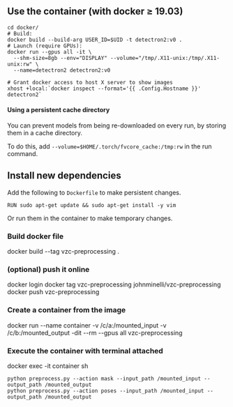 
## Use the container (with docker ≥ 19.03)

```
cd docker/
# Build:
docker build --build-arg USER_ID=$UID -t detectron2:v0 .
# Launch (require GPUs):
docker run --gpus all -it \
  --shm-size=8gb --env="DISPLAY" --volume="/tmp/.X11-unix:/tmp/.X11-unix:rw" \
  --name=detectron2 detectron2:v0

# Grant docker access to host X server to show images
xhost +local:`docker inspect --format='{{ .Config.Hostname }}' detectron2`
```

#### Using a persistent cache directory

You can prevent models from being re-downloaded on every run,
by storing them in a cache directory.

To do this, add `--volume=$HOME/.torch/fvcore_cache:/tmp:rw` in the run command.

## Install new dependencies
Add the following to `Dockerfile` to make persistent changes.
```
RUN sudo apt-get update && sudo apt-get install -y vim
```
Or run them in the container to make temporary changes.

### Build docker file
docker build --tag vzc-preprocessing .
### (optional) push it online
docker login
docker tag vzc-preprocessing johnminelli/vzc-preprocessing 
docker push vzc-preprocessing
### Create a container from the image
docker run --name container -v /c/a:/mounted_input -v /c/b:/mounted_output -dit --rm --gpus all vzc-preprocessing
### Execute the container with terminal attached
docker exec -it container sh

```
python preprocess.py --action mask --input_path /mounted_input --output_path /mounted_output  
python preprocess.py --action poses --input_path /mounted_input --output_path /mounted_output
```